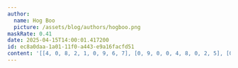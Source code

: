 ```yaml
---
author:
  name: Hog Boo
  picture: /assets/blog/authors/hogboo.png
maskRate: 0.41
date: 2025-04-15T14:00:01.417200
id: ec8a0daa-1a01-11f0-a443-e9a16facfd51
content: '[[4, 0, 8, 2, 1, 0, 9, 6, 7], [0, 9, 0, 0, 4, 8, 0, 2, 5], [0, 6, 5, 3, 0, 7, 4, 0, 1], [0, 0, 0, 0, 7, 1, 0, 3, 0], [5, 0, 6, 0, 3, 9, 0, 0, 8], [0, 7, 3, 8, 2, 0, 5, 4, 0], [6, 1, 0, 7, 8, 4, 0, 0, 3], [3, 5, 0, 0, 0, 0, 8, 9, 4], [0, 4, 2, 0, 5, 3, 0, 0, 6]]'
---
```

